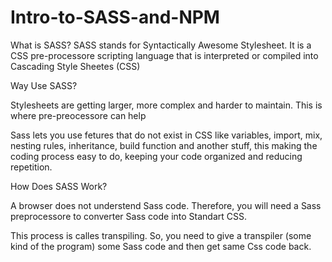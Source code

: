 # Intro-to-SASS-and-NPM

What is SASS?
SASS stands for Syntactically Awesome Stylesheet. It is a CSS pre-processore scripting language
that is interpreted or compiled into Cascading Style Sheetes (CSS)

Way Use SASS?

Stylesheets are getting larger, more complex and harder to maintain. This is where pre-preocessore can help

Sass lets you use fetures that do not exist in CSS like variables, import, mix, nesting rules, inheritance, build function and another stuff, this making the coding process easy to do, keeping
your code organized and reducing repetition.

How Does SASS Work?

A browser does not understend Sass code. Therefore, you will need a Sass preprocessore to converter Sass code into Standart CSS.

This process is calles transpiling. So, you need to give a transpiler (some kind of the program) some
Sass code and then get same Css code back.
